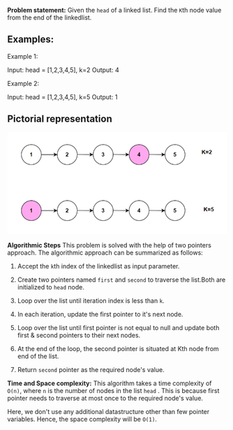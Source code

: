 **Problem statement:**
Given the `head` of a linked list. Find the `K`th node value from the end of the linkedlist.

## Examples:
Example 1:

Input: head = [1,2,3,4,5], k=2
Output: 4

Example 2: 

Input: head = [1,2,3,4,5], k=5
Output: 1

## Pictorial representation

 ![Screenshot](../../../../images/kth-node-from-end.png)

**Algorithmic Steps**
This problem is solved with the help of two pointers approach. The algorithmic approach can be summarized as follows: 

1. Accept the `k`th index of the linkedlist as input parameter.
   
2. Create two pointers named `first` and `second` to traverse the list.Both are initialized to `head` node.

3. Loop over the list until iteration index is less than `k`.

4. In each iteration, update the first pointer to it's next node.
   
5. Loop over the list until first pointer is not equal to null and update both first & second pointers to their next nodes.
   
6. At the end of the loop, the second pointer is situated at Kth node from end of the list.

7. Return `second` pointer as the required node's value.


**Time and Space complexity:**
This algorithm takes a time complexity of `O(n)`, where  `n` is the number of nodes in the list `head` . This is because first pointer needs to traverse at most once to the required node's value.

Here, we don't use any additional datastructure other than few pointer variables. Hence, the space complexity will be `O(1)`.
